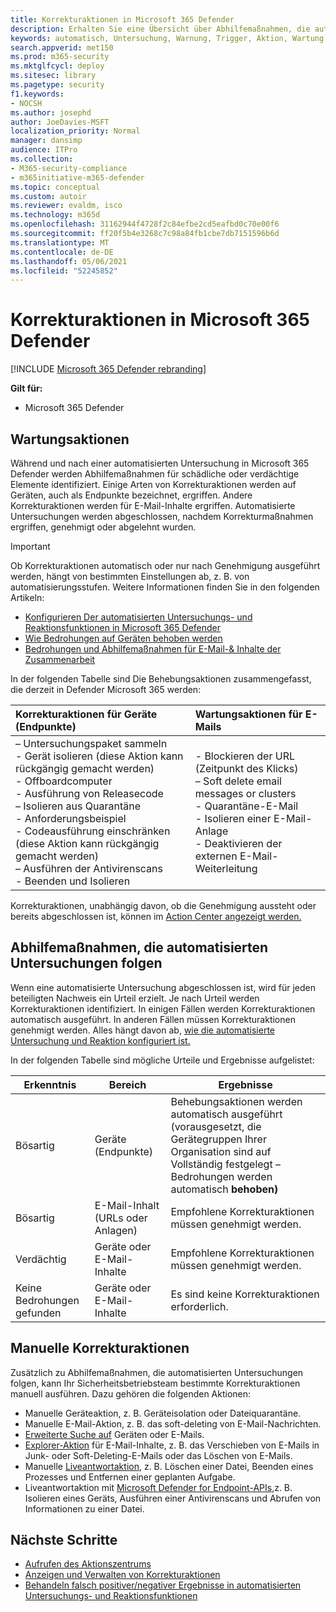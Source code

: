 ```yaml
---
title: Korrekturaktionen in Microsoft 365 Defender
description: Erhalten Sie eine Übersicht über Abhilfemaßnahmen, die automatisierten Untersuchungen in Microsoft 365 Defender folgen
keywords: automatisch, Untersuchung, Warnung, Trigger, Aktion, Wartung
search.appverid: met150
ms.prod: m365-security
ms.mktglfcycl: deploy
ms.sitesec: library
ms.pagetype: security
f1.keywords:
- NOCSH
ms.author: josephd
author: JoeDavies-MSFT
localization_priority: Normal
manager: dansimp
audience: ITPro
ms.collection:
- M365-security-compliance
- m365initiative-m365-defender
ms.topic: conceptual
ms.custom: autoir
ms.reviewer: evaldm, isco
ms.technology: m365d
ms.openlocfilehash: 31162944f4728f2c84efbe2cd5eafbd0c70e00f6
ms.sourcegitcommit: ff20f5b4e3268c7c98a84fb1cbe7db7151596b6d
ms.translationtype: MT
ms.contentlocale: de-DE
ms.lasthandoff: 05/06/2021
ms.locfileid: "52245852"
---
```

# <a name="remediation-actions-in-microsoft-365-defender"></a>Korrekturaktionen in Microsoft 365 Defender

[!INCLUDE [Microsoft 365 Defender rebranding](../includes/microsoft-defender.md)]


**Gilt für:**
- Microsoft 365 Defender

## <a name="remediation-actions"></a>Wartungsaktionen

Während und nach einer automatisierten Untersuchung in Microsoft 365 Defender werden Abhilfemaßnahmen für schädliche oder verdächtige Elemente identifiziert. Einige Arten von Korrekturaktionen werden auf Geräten, auch als Endpunkte bezeichnet, ergriffen. Andere Korrekturaktionen werden für E-Mail-Inhalte ergriffen. Automatisierte Untersuchungen werden abgeschlossen, nachdem Korrekturmaßnahmen ergriffen, genehmigt oder abgelehnt wurden.

> [!IMPORTANT]
> Ob Korrekturaktionen automatisch oder nur nach Genehmigung ausgeführt werden, hängt von bestimmten Einstellungen ab, z. B. von automatisierungsstufen. Weitere Informationen finden Sie in den folgenden Artikeln:
> - [Konfigurieren Der automatisierten Untersuchungs- und Reaktionsfunktionen in Microsoft 365 Defender](m365d-configure-auto-investigation-response.md)
> - [Wie Bedrohungen auf Geräten behoben werden](../defender-endpoint/automated-investigations.md)
> - [Bedrohungen und Abhilfemaßnahmen für E-Mail-& Inhalte der Zusammenarbeit](../office-365-security/air-remediation-actions.md#threats-and-remediation-actions)

In der folgenden Tabelle sind Die Behebungsaktionen zusammengefasst, die derzeit in Defender Microsoft 365 werden: 

|Korrekturaktionen für Geräte (Endpunkte)  |Wartungsaktionen für E-Mails  |
|:---------|:---------|
|– Untersuchungspaket sammeln <br/>- Gerät isolieren (diese Aktion kann rückgängig gemacht werden)<br/>- Offboardcomputer <br/>- Ausführung von Releasecode <br/>– Isolieren aus Quarantäne <br/>- Anforderungsbeispiel <br/>- Codeausführung einschränken (diese Aktion kann rückgängig gemacht werden) <br/>– Ausführen der Antivirenscans <br/>- Beenden und Isolieren      |- Blockieren der URL (Zeitpunkt des Klicks)<br/>– Soft delete email messages or clusters<br/>- Quarantäne-E-Mail<br/>- Isolieren einer E-Mail-Anlage<br/>- Deaktivieren der externen E-Mail-Weiterleitung          |

Korrekturaktionen, unabhängig davon, ob die Genehmigung aussteht oder bereits abgeschlossen ist, können im [Action Center angezeigt werden.](m365d-action-center.md)

## <a name="remediation-actions-that-follow-automated-investigations"></a>Abhilfemaßnahmen, die automatisierten Untersuchungen folgen

Wenn eine automatisierte Untersuchung abgeschlossen ist, wird für jeden beteiligten Nachweis ein Urteil erzielt. Je nach Urteil werden Korrekturaktionen identifiziert. In einigen Fällen werden Korrekturaktionen automatisch ausgeführt. In anderen Fällen müssen Korrekturaktionen genehmigt werden. Alles hängt davon ab, [wie die automatisierte Untersuchung und Reaktion konfiguriert ist.](m365d-configure-auto-investigation-response.md)

In der folgenden Tabelle sind mögliche Urteile und Ergebnisse aufgelistet:

| Erkenntnis    | Bereich    | Ergebnisse|
|------|------|------|
| Bösartig    | Geräte (Endpunkte)    | Behebungsaktionen werden automatisch ausgeführt (vorausgesetzt, [](m365d-configure-auto-investigation-response.md#review-or-change-the-automation-level-for-device-groups) die Gerätegruppen Ihrer Organisation sind auf Vollständig festgelegt – Bedrohungen werden automatisch **behoben)**|
| Bösartig    | E-Mail-Inhalt (URLs oder Anlagen) | Empfohlene Korrekturaktionen müssen genehmigt werden.|
| Verdächtig    | Geräte oder E-Mail-Inhalte | Empfohlene Korrekturaktionen müssen genehmigt werden.|
| Keine Bedrohungen gefunden    | Geräte oder E-Mail-Inhalte    | Es sind keine Korrekturaktionen erforderlich.|


## <a name="remediation-actions-that-are-taken-manually"></a>Manuelle Korrekturaktionen

Zusätzlich zu Abhilfemaßnahmen, die automatisierten Untersuchungen folgen, kann Ihr Sicherheitsbetriebsteam bestimmte Korrekturaktionen manuell ausführen. Dazu gehören die folgenden Aktionen:

- Manuelle Geräteaktion, z. B. Geräteisolation oder Dateiquarantäne.
- Manuelle E-Mail-Aktion, z. B. das soft-deleting von E-Mail-Nachrichten. 
- [Erweiterte Suche auf](../defender-endpoint/advanced-hunting-overview.md) Geräten oder E-Mails.
- [Explorer-Aktion](../office-365-security/threat-explorer.md) für E-Mail-Inhalte, z. B. das Verschieben von E-Mails in Junk- oder Soft-Deleting-E-Mails oder das Löschen von E-Mails.
- Manuelle [Liveantwortaktion,](https://docs.microsoft.com/windows/security/threat-protection/microsoft-defender-atp/live-response) z. B. Löschen einer Datei, Beenden eines Prozesses und Entfernen einer geplanten Aufgabe.
- Liveantwortaktion mit [Microsoft Defender for Endpoint-APIs,](../defender-endpoint/management-apis.md#microsoft-defender-for-endpoint-apis)z. B. Isolieren eines Geräts, Ausführen einer Antivirenscans und Abrufen von Informationen zu einer Datei. 

## <a name="next-steps"></a>Nächste Schritte

- [Aufrufen des Aktionszentrums](m365d-action-center.md)
- [Anzeigen und Verwalten von Korrekturaktionen]( m365d-autoir-actions.md)
- [Behandeln falsch positiver/negativer Ergebnisse in automatisierten Untersuchungs- und Reaktionsfunktionen](m365d-autoir-report-false-positives-negatives.md)
